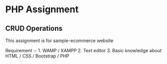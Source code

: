 # PHP Assignment 
## CRUD Operations 

This assignment is for sample-ecommerce website 

Requirement :- 1. WAMP / XAMPP
               2. Text editor
               3. Basic knowledge about HTML / CSS / Bootstrap / PHP

